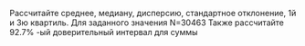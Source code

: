 Рассчитайте среднее, медиану, дисперсию, стандартное отклонение, 1й и 3ю квартиль.
Для заданного значения N=30463
Также рассчитайте 92.7% -ый доверительный интервал для суммы

